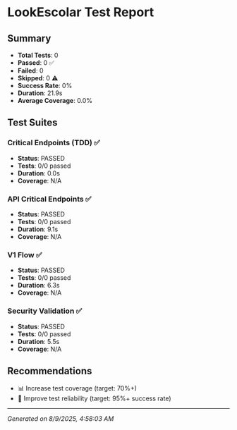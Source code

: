 # LookEscolar Test Report

## Summary
- **Total Tests**: 0
- **Passed**: 0 ✅
- **Failed**: 0 
- **Skipped**: 0 ⚠️
- **Success Rate**: 0%
- **Duration**: 21.9s
- **Average Coverage**: 0.0%

## Test Suites


### Critical Endpoints (TDD) ✅

- **Status**: PASSED
- **Tests**: 0/0 passed
- **Duration**: 0.0s
- **Coverage**: N/A




### API Critical Endpoints ✅

- **Status**: PASSED
- **Tests**: 0/0 passed
- **Duration**: 9.1s
- **Coverage**: N/A




### V1 Flow ✅

- **Status**: PASSED
- **Tests**: 0/0 passed
- **Duration**: 6.3s
- **Coverage**: N/A




### Security Validation ✅

- **Status**: PASSED
- **Tests**: 0/0 passed
- **Duration**: 5.5s
- **Coverage**: N/A





## Recommendations


- 📊 Increase test coverage (target: 70%+)
- 🎯 Improve test reliability (target: 95%+ success rate)


---
*Generated on 8/9/2025, 4:58:03 AM*
